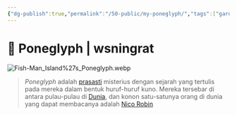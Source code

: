 ```yaml
---
{"dg-publish":true,"permalink":"/50-public/my-poneglyph/","tags":["gardenEntry"]}
---
```



# 🌱 Poneglyph | wsningrat

![Fish-Man_Island%27s_Poneglyph.webp](/img/user/40%20-%20Obsidian/Assets/Fish-Man_Island%2527s_Poneglyph.webp)

>_Poneglyph_ adalah [prasasti](https://en.wikipedia.org/wiki/Prasasti "wikipedia:Prasasti") misterius dengan sejarah yang tertulis pada mereka dalam bentuk huruf-huruf kuno. Mereka tersebar di antara pulau-pulau di [Dunia](https://onepiece.fandom.com/id/wiki/Dunia "Dunia"), dan konon satu-satunya orang di dunia yang dapat membacanya adalah [Nico Robin](https://onepiece.fandom.com/id/wiki/Nico_Robin "Nico Robin")


